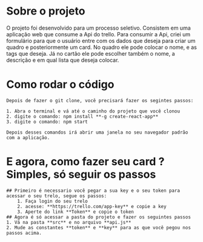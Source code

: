 # Sobre o projeto
 O projeto foi desenvolvido para um processo seletivo. Consistem em uma aplicação web que consume a Api do trello. Para consumir a Api, criei um formulário para que o usuário entre com os dados que deseja para criar um quadro e posteriormente um card. No quadro ele pode colocar o nome, e as tags que deseja. Já no cartão ele pode escolher também o nome, a descrição e em qual lista que deseja colocar.

 # Como rodar o código 

    Depois de fazer o git clone, você precisará fazer os segintes passos:

    1. Abra o terminal e vá até o caminho do projeto que você clonou
    2. digite o comando: npm install **-g create-react-app**
    3. digite o comando: npm start

    Depois desses comandos irá abrir uma janela no seu navegador padrão com a aplicação.

# E agora, como fazer seu card ? Simples, só seguir os passos
    ## Primeiro é necessario você pegar a sua key e o seu token para acessar o seu trelo, segue os passos:
        1. Faça login do seu trelo
        2. acesse: **https://trello.com/app-key** e copie a key
        3. Aperte do link **Token** e copie o token
    ## Agora é só acessar a pasta do projeto e fazer os seguintes passos
    1. Vá na pasta **src** e no arquivo **api.js**
    2. Mude as constantes **token** e **key** para as que você pegou nos passos acima.

